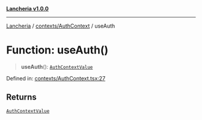 [**Lancheria v1.0.0**](../../../README.md)

***

[Lancheria](../../../README.md) / [contexts/AuthContext](../README.md) / useAuth

# Function: useAuth()

> **useAuth**(): [`AuthContextValue`](../interfaces/AuthContextValue.md)

Defined in: [contexts/AuthContext.tsx:27](https://github.com/eudavidreis-odev/lancheria/blob/documentacao_inicial/contexts/AuthContext.tsx#L27)

## Returns

[`AuthContextValue`](../interfaces/AuthContextValue.md)
